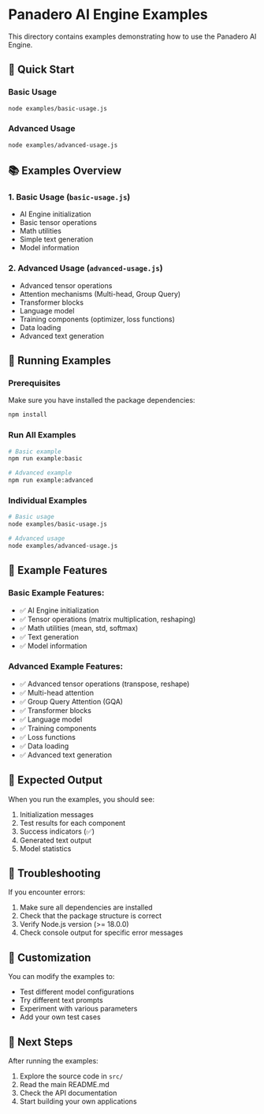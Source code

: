 # Panadero AI Engine Examples

This directory contains examples demonstrating how to use the Panadero AI Engine.

## 🚀 Quick Start

### Basic Usage
```bash
node examples/basic-usage.js
```

### Advanced Usage
```bash
node examples/advanced-usage.js
```

## 📚 Examples Overview

### 1. Basic Usage (`basic-usage.js`)
- AI Engine initialization
- Basic tensor operations
- Math utilities
- Simple text generation
- Model information

### 2. Advanced Usage (`advanced-usage.js`)
- Advanced tensor operations
- Attention mechanisms (Multi-head, Group Query)
- Transformer blocks
- Language model
- Training components (optimizer, loss functions)
- Data loading
- Advanced text generation

## 🔧 Running Examples

### Prerequisites
Make sure you have installed the package dependencies:
```bash
npm install
```

### Run All Examples
```bash
# Basic example
npm run example:basic

# Advanced example
npm run example:advanced
```

### Individual Examples
```bash
# Basic usage
node examples/basic-usage.js

# Advanced usage
node examples/advanced-usage.js
```

## 📖 Example Features

### Basic Example Features:
- ✅ AI Engine initialization
- ✅ Tensor operations (matrix multiplication, reshaping)
- ✅ Math utilities (mean, std, softmax)
- ✅ Text generation
- ✅ Model information

### Advanced Example Features:
- ✅ Advanced tensor operations (transpose, reshape)
- ✅ Multi-head attention
- ✅ Group Query Attention (GQA)
- ✅ Transformer blocks
- ✅ Language model
- ✅ Training components
- ✅ Loss functions
- ✅ Data loading
- ✅ Advanced text generation

## 🎯 Expected Output

When you run the examples, you should see:
1. Initialization messages
2. Test results for each component
3. Success indicators (✅)
4. Generated text output
5. Model statistics

## 🐛 Troubleshooting

If you encounter errors:
1. Make sure all dependencies are installed
2. Check that the package structure is correct
3. Verify Node.js version (>= 18.0.0)
4. Check console output for specific error messages

## 📝 Customization

You can modify the examples to:
- Test different model configurations
- Try different text prompts
- Experiment with various parameters
- Add your own test cases

## 🔗 Next Steps

After running the examples:
1. Explore the source code in `src/`
2. Read the main README.md
3. Check the API documentation
4. Start building your own applications
